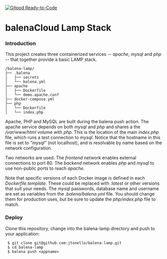 [![Gitpod Ready-to-Code](https://img.shields.io/badge/Gitpod-Ready--to--Code-blue?logo=gitpod)](https://gitpod.io/#https://github.com/jtonello/balena-lamp) 

balenaCloud Lamp Stack
===================================

### Introduction
This project creates three containerized services -- _apache_, _mysql_ and _php_ -- that together provide a basic LAMP stack.

```
/balena-lamp/
├── .balena
│   ├── secrets
│   └── balena.yml
├── apache
│   ├── Dockerfile
│   └── demo.apache.conf
├── docker-compose.yml
├── php
│   └── Dockerfile
│   └── index.php
```

Apache, PHP and MySQL are built during the balena push action. The apache service depends on both _mysql_ and _php_ and shares a the _/var/www/html_ volume with _php_. This is the location of the main _index.php_ file, which runs a test connection to _mysql_. Notice that the hostname in this file is set to _"mysql"_ (not localhost), and is resolvable by name based on the network configuration.

Two networks are used. The _frontend_ network enables external connections to port 80. The _backend_ network enables _php_ and _mysql_ to use non-public ports to reach _apache_.

Note that specific versions of each Docker image is defined in each _Dockerfile.template_. These could be replaced with _:latest_ or other versions that suit your needs. The _mysql_ passwords, database name and username are set as variables from the _.balena/balena.yml_ file. You should change them for production uses, but be sure to update the _php/index.php_ file to match. 

### Deploy
Clone this repository, change into the balena-lamp directory and push to your application:

```
 $ git clone git@github.com:jtonello/balena-lamp.git
 $ cd balena-lamp
 $ balena push <appname>
```

